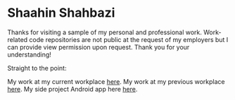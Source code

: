 # Shaahin Shahbazi

Thanks for visiting a sample of my personal and professional work. Work-related code repositories are not public at the request of my employers but I can provide view permission upon request. Thank you for your understanding!

Straight to the point:

My work at my current workplace [here](https://github.com/shazish/tb).
My work at my previous workplace [here](https://github.com/shazish/sl).
My side project Android app here [here](https://github.com/shazish/android-er).

